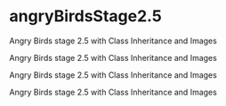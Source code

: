 # angryBirdsStage2.5
Angry Birds stage 2.5 with Class Inheritance and Images



Angry Birds stage 2.5 with Class Inheritance and Images



Angry Birds stage 2.5 with Class Inheritance and Images





Angry Birds stage 2.5 with Class Inheritance and Images